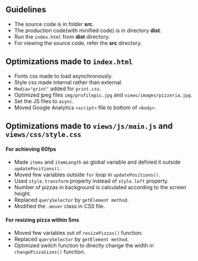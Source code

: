 ## Guidelines 

- The source code is in folder **src**.
- The production code(with minified code) is in directory **dist**.
- Run the `index.html` from **dist** directory.
- For viewing the source code, refer the **src** directory.


## Optimizations made to `index.html`

- Fonts css made to load asynchronously.
- Style css made internal rather than external.
- `Media="print"` added for `print.css`.
- Optimized jpeg files `img/profilepic.jpg` and `views/images/pizzeria.jpg`.
- Set the JS files to `async`.
- Moved Google Analytics `<script>` file to bottom of `<body>`.

## Optimizations made to `views/js/main.js` and `views/css/style.css`

#### For achieving 60fps
- Made `items` and `itemLength` as global variable and defined it outside `updatePositions()`.
- Moved few variables outside `for` loop in `updatePositions()`.
- Used `style.transform` property instead of `style.left` property.
- Number of pizzas in background is calculated according to the screen height.
- Replaced `querySelector` by `getElement method`.
- Modified the `.mover` class in CSS file.

#### For resizing pizza within 5ms
- Moved few variables out of `resizePizzas()` function.
- Replaced `querySelector` by `getElement method`.
- Optimized switch function to directly change the width in `changePizzaSizes()` function.
